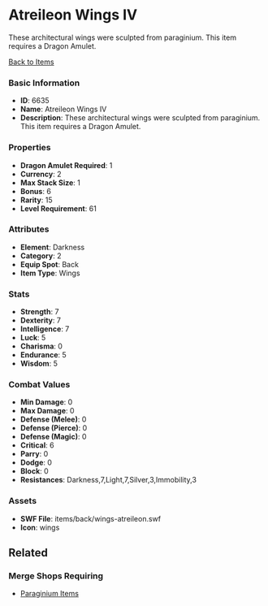 # Atreileon Wings IV

These architectural wings were sculpted from paraginium. This item requires a Dragon Amulet.

[Back to Items](../items.md)

### Basic Information

- **ID**: 6635
- **Name**: Atreileon Wings IV
- **Description**: These architectural wings were sculpted from paraginium. This item requires a Dragon Amulet.

### Properties

- **Dragon Amulet Required**: 1
- **Currency**: 2
- **Max Stack Size**: 1
- **Bonus**: 6
- **Rarity**: 15
- **Level Requirement**: 61

### Attributes

- **Element**: Darkness
- **Category**: 2
- **Equip Spot**: Back
- **Item Type**: Wings

### Stats

- **Strength**: 7
- **Dexterity**: 7
- **Intelligence**: 7
- **Luck**: 5
- **Charisma**: 0
- **Endurance**: 5
- **Wisdom**: 5

### Combat Values

- **Min Damage**: 0
- **Max Damage**: 0
- **Defense (Melee)**: 0
- **Defense (Pierce)**: 0
- **Defense (Magic)**: 0
- **Critical**: 6
- **Parry**: 0
- **Dodge**: 0
- **Block**: 0
- **Resistances**: Darkness,7,Light,7,Silver,3,Immobility,3

### Assets

- **SWF File**: items/back/wings-atreileon.swf
- **Icon**: wings

## Related

### Merge Shops Requiring

- [Paraginium Items](../merge-shops/105-paraginium-items.md)

